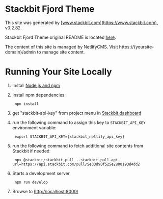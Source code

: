 # Stackbit Fjord Theme

This site was generated by [www.stackbit.com](https://www.stackbit.com), v0.2.82.

Stackbit Fjord Theme original README is located [here](./README.theme.md).

The content of this site is managed by NetlifyCMS. Visit https://{yoursite-domain}/admin to manage site content.

# Running Your Site Locally

1. Install [Node.js and npm](https://nodejs.org/en/)

1. Install npm dependencies:

        npm install

1. get "stackbit-api-key" from project menu in [Stackbit dashboard](https://app.stackbit.com/dashboard)

1. run the following command to assign this key to `STACKBIT_API_KEY` environment variable:

        export STACKBIT_API_KEY={stackbit_netlify_api_key}

1. run the following command to fetch additional site contents from Stackbit if needed:

        npx @stackbit/stackbit-pull --stackbit-pull-api-url=https://api.stackbit.com/pull/5e33d90f525e2800193d4dd2

1. Starts a development server

        npm run develop

1. Browse to [http://localhost:8000/](http://localhost:8000/)
